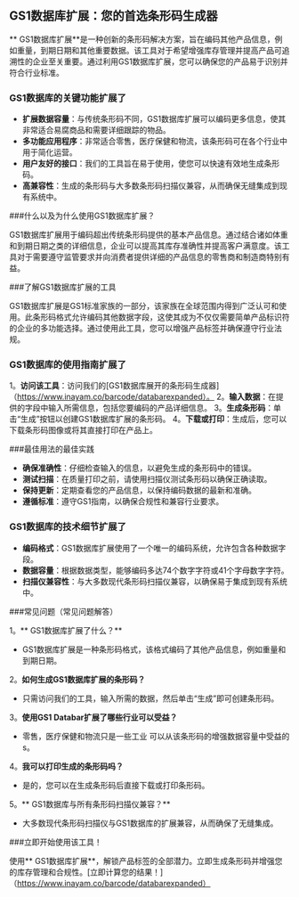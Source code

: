 ## GS1数据库扩展：您的首选条形码生成器

** GS1数据库扩展**是一种创新的条形码解决方案，旨在编码其他产品信息，例如重量，到期日期和其他重要数据。该工具对于希望增强库存管理并提高产品可追溯性的企业至关重要。通过利用GS1数据库扩展，您可以确保您的产品易于识别并符合行业标准。

### GS1数据库的关键功能扩展了

-  **扩展数据容量**：与传统条形码不同，GS1数据库扩展可以编码更多信息，使其非常适合易腐商品和需要详细跟踪的物品。
-  **多功能应用程序**：非常适合零售，医疗保健和物流，该条形码可在各个行业中用于简化运营。
-  **用户友好的接口**：我们的工具旨在易于使用，使您可以快速有效地生成条形码。
-  **高兼容性**：生成的条形码与大多数条形码扫描仪兼容，从而确保无缝集成到现有系统中。

###什么以及为什么使用GS1数据库扩展？

GS1数据库扩展用于编码超出传统条形码提供的基本产品信息。通过结合诸如体重和到期日期之类的详细信息，企业可以提高其库存准确性并提高客户满意度。该工具对于需要遵守监管要求并向消费者提供详细的产品信息的零售商和制造商特别有益。

###了解GS1数据库扩展的工具

GS1数据库扩展是GS1标准家族的一部分，该家族在全球范围内得到广泛认可和使用。此条形码格式允许编码其他数据字段，这使其成为不仅仅需要简单产品标识符的企业的多功能选择。通过使用此工具，您可以增强产品标签并确保遵守行业法规。

### GS1数据库的使用指南扩展了

1。**访问该工具**：访问我们的[GS1数据库展开的条形码生成器]（https://www.inayam.co/barcode/databarexpanded）。
2。**输入数据**：在提供的字段中输入所需信息，包括您要编码的产品详细信息。
3。**生成条形码**：单击“生成”按钮以创建GS1数据库扩展的条形码。
4。**下载或打印**：生成后，您可以下载条形码图像或将其直接打印在产品上。

###最佳用法的最佳实践

-  **确保准确性**：仔细检查输入的信息，以避免生成的条形码中的错误。
-  **测试扫描**：在质量打印之前，请使用扫描仪测试条形码以确保正确读取。
-  **保持更新**：定期查看您的产品信息，以保持编码数据的最新和准确。
-  **遵循标准**：遵守GS1指南，以确保合规性和兼容行业要求。

### GS1数据库的技术细节扩展了

-  **编码格式**：GS1数据库扩展使用了一个唯一的编码系统，允许包含各种数据字段。
-  **数据容量**：根据数据类型，能够编码多达74个数字字符或41个字母数字字符。
-  **扫描仪兼容性**：与大多数现代条形码扫描仪兼容，以确保易于集成到现有系统中。

###常见问题（常见问题解答）

1。** GS1数据库扩展了什么？**
-  GS1数据库扩展是一种条形码格式，该格式编码了其他产品信息，例如重量和到期日期。

2。**如何生成GS1数据库扩展的条形码？**
- 只需访问我们的工具，输入所需的数据，然后单击“生成”即可创建条形码。

3。**使用GS1 Databar扩展了哪些行业可以受益？**
- 零售，医疗保健和物流只是一些工业 可以从该条形码的增强数据容量中受益的s。

4。**我可以打印生成的条形码吗？**
- 是的，您可以在生成条形码后直接下载或打印条形码。

5。** GS1数据库与所有条形码扫描仪兼容？**
- 大多数现代条形码扫描仪与GS1数据库的扩展兼容，从而确保了无缝集成。

###立即开始使用该工具！

使用** GS1数据库扩展**，解锁产品标签的全部潜力。立即生成条形码并增强您的库存管理和合规性。[立即计算您的结果！]（https://www.inayam.co/barcode/databarexpanded）